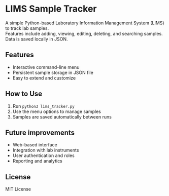 # LIMS Sample Tracker

A simple Python-based Laboratory Information Management System (LIMS) to track lab samples.  
Features include adding, viewing, editing, deleting, and searching samples. Data is saved locally in JSON.

## Features

- Interactive command-line menu  
- Persistent sample storage in JSON file  
- Easy to extend and customize  

## How to Use

1. Run `python3 lims_tracker.py`  
2. Use the menu options to manage samples  
3. Samples are saved automatically between runs  

## Future improvements

- Web-based interface  
- Integration with lab instruments  
- User authentication and roles  
- Reporting and analytics  

## License

MIT License
